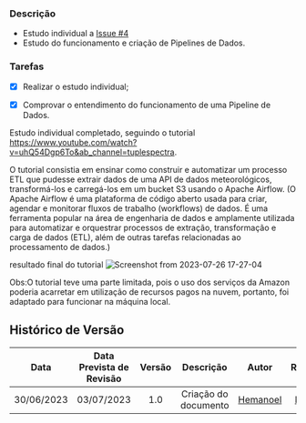 
### Descrição
- Estudo individual a [Issue #4](https://github.com/ResidenciaTICBrisa/05_PipelineFinatec/issues/4)
- Estudo do funcionamento e criação de Pipelines de Dados.


### Tarefas
- [x] Realizar o estudo individual;
- [x] Comprovar o entendimento do funcionamento de uma Pipeline de Dados.


Estudo individual completado, seguindo o tutorial https://www.youtube.com/watch?v=uhQ54Dgp6To&ab_channel=tuplespectra.  

O tutorial consistia em ensinar como construir e automatizar um processo ETL que pudesse extrair dados de uma API de dados meteorológicos, transformá-los  e carregá-los em um bucket S3 usando o Apache Airflow. (O Apache Airflow é uma plataforma de código aberto usada para criar, agendar e monitorar fluxos de trabalho (workflows) de dados. É uma ferramenta popular na área de engenharia de dados e amplamente utilizada para automatizar e orquestrar processos de extração, transformação e carga de dados (ETL), além de outras tarefas relacionadas ao processamento de dados.)

resultado final do tutorial
![Screenshot from 2023-07-26 17-27-04](https://github.com/ResidenciaTICBrisa/05_PipelineFinatec/assets/88113694/7ee42ce3-7e46-47c4-8d64-a3f7e30600ae)

Obs:O tutorial teve uma parte limitada, pois o uso dos serviços da Amazon poderia acarretar em utilização de recursos pagos na nuvem, portanto, foi adaptado para funcionar na máquina local.


## Histórico de Versão
|    Data    | Data Prevista de Revisão | Versão |      Descrição       |                                                                Autor                                                                 |               Revisor               |
| :--------: | :----------------------: | :----: | :------------------: | :----------------------------------------------------------------------------------------------------------------------------------: | :---------------------------------: |
| 30/06/2023 |        03/07/2023        |  1.0   | Criação do documento | [Hemanoel](https://github.com/hemanoelbritoF) | [Pedro](https://github.com/pedrobarbosaocb) |
